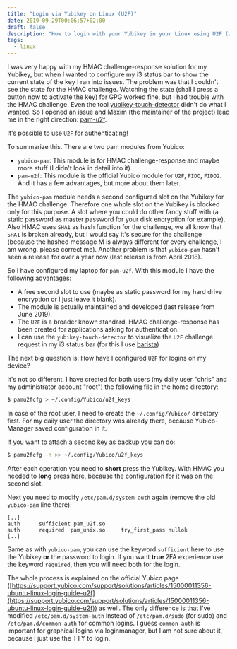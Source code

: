 ```yaml
---
title: "Login via Yubikey on Linux (U2F)"
date: 2019-09-29T00:06:57+02:00
draft: false
description: "How to login with your Yubikey in your Linux using U2F (with interaction)"
tags:
  - linux
---
```


I was very happy with my HMAC challenge-response solution for my Yubikey, but when I wanted to configure my i3 status bar to show the current state of the key I ran into issues.
The problem was that I couldn't see the state for the HMAC challenge. Watching the state (shall I press a button now to activate the key) for GPG worked fine, but I had trouble with the HMAC challenge.
Even the tool [yubikey-touch-detector](https://github.com/maximbaz/yubikey-touch-detector) didn't do what I wanted. So I opened an issue and Maxim (the maintainer of the project) lead me in the right direction: [pam-u2f](https://support.yubico.com/support/solutions/articles/15000011356-ubuntu-linux-login-guide-u2f).

It's possible to use `U2F` for authenticating!

To summarize this. There are two pam modules from Yubico:

* `yubico-pam`: This module is for HMAC challenge-response and maybe more stuff (I didn't look in detail into it)
* `pam-u2f`: This module is the official Yubico module for `U2F`, `FIDO`, `FIDO2`. And it has a few advantages, but more about them later.

The `yubico-pam` module needs a second configured slot on the Yubikey for the HMAC challenge. Therefore one whole slot on the Yubikey is blocked only for this purpose. A slot where you could do other fancy stuff with (a static password as master password for your disk encryption for example). Also HMAC uses `SHA1` as hash function for the challenge, we all know that `SHA1` is broken already, but I would say it's secure for the challenge (because the hashed message M is always different for every challenge, I am wrong, please correct me). Another problem is that `yubico-pam` hasn't seen a release for over a year now (last release is from April 2018).

So I have configured my laptop for `pam-u2f`. With this module I have the following advantages:

* A free second slot to use (maybe as static password for my hard drive encryption or I just leave it blank).
* The module is actually maintained and developed (last release from June 2019).
* The `U2F` is a broader known standard. HMAC challenge-response has been created for applications asking for authentication.
* I can use the `yubikey-touch-detector` to visualize the `U2F` challenge request in my i3 status bar (for this I use [barista](https://github.com/soumya92/barista))

The next big question is: How have I configured `U2F` for logins on my device?

It's not so different. I have created for both users (my daily user "chris" and my administrator account "root") the following file in the home directory:

```bash
$ pamu2fcfg > ~/.config/Yubico/u2f_keys
```

In case of the root user, I need to create the `~/.config/Yubico/` directory first. For my daily user the directory was already there, because Yubico-Manager saved configuration in it.

If you want to attach a second key as backup you can do:

```bash
$ pamu2fcfg -n >> ~/.config/Yubico/u2f_keys
```

After each operation you need to **short** press the Yubikey. With HMAC you needed to **long** press here, because the configuration for it was on the second slot.

Next you need to modify `/etc/pam.d/system-auth` again (remove the old `yubico-pam` line there):
```
[..]
auth      sufficient pam_u2f.so
auth      required  pam_unix.so     try_first_pass nullok
[..]
```

Same as with `yubico-pam`, you can use the keyword `sufficient` here to use the Yubikey **or** the password to login. If you want **true** 2FA experience use the keyword `required`, then you will need both for the login.

The whole process is explained on the official Yubico page ([https://support.yubico.com/support/solutions/articles/15000011356-ubuntu-linux-login-guide-u2f](https://support.yubico.com/support/solutions/articles/15000011356-ubuntu-linux-login-guide-u2f)) as well. The only difference is that I've modified `/etc/pam.d/system-auth` instead of `/etc/pam.d/sudo` (for sudo) and `/etc/pam.d/common-auth` for common logins. I guess `common-auth` is important for graphical logins via loginmanager, but I am not sure about it, because I just use the TTY to login.



